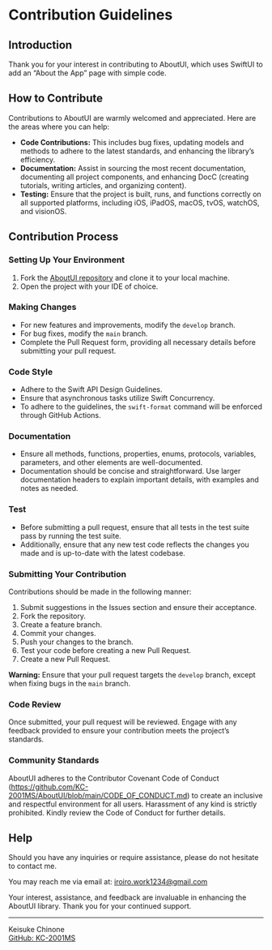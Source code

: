 # Contribution Guidelines

## Introduction

Thank you for your interest in contributing to AboutUI, which uses SwiftUI to add an “About the App” page with simple code.

## How to Contribute

Contributions to AboutUI are warmly welcomed and appreciated. Here are the areas where you can help:

- **Code Contributions:** This includes bug fixes, updating models and methods to adhere to the latest standards, and enhancing the library’s efficiency.
- **Documentation:** Assist in sourcing the most recent documentation, documenting all project components, and enhancing DocC (creating tutorials, writing articles, and organizing content).
- **Testing:** Ensure that the project is built, runs, and functions correctly on all supported platforms, including iOS, iPadOS, macOS, tvOS, watchOS, and visionOS.

## Contribution Process

### Setting Up Your Environment

1. Fork the [AboutUI repository](https://github.com/KC-2001MS/AboutUI) and clone it to your local machine.
2. Open the project with your IDE of choice.

### Making Changes

- For new features and improvements, modify the `develop` branch.
- For bug fixes, modify the `main` branch.
- Complete the Pull Request form, providing all necessary details before submitting your pull request.

### Code Style

- Adhere to the Swift API Design Guidelines.
- Ensure that asynchronous tasks utilize Swift Concurrency.
- To adhere to the guidelines, the `swift-format` command will be enforced through GitHub Actions.

### Documentation

- Ensure all methods, functions, properties, enums, protocols, variables, parameters, and other elements are well-documented.
- Documentation should be concise and straightforward. Use larger documentation headers to explain important details, with examples and notes as needed.

### Test

- Before submitting a pull request, ensure that all tests in the test suite pass by running the test suite.
- Additionally, ensure that any new test code reflects the changes you made and is up-to-date with the latest codebase.

### Submitting Your Contribution
Contributions should be made in the following manner:
1. Submit suggestions in the Issues section and ensure their acceptance.
2. Fork the repository.
3. Create a feature branch.
4. Commit your changes.
5. Push your changes to the branch.
6. Test your code before creating a new Pull Request.
7. Create a new Pull Request.

**Warning:** Ensure that your pull request targets the `develop` branch, except when fixing bugs in the `main` branch.


### Code Review

Once submitted, your pull request will be reviewed. Engage with any feedback provided to ensure your contribution meets the project’s standards.

### Community Standards

AboutUI adheres to the Contributor Covenant Code of Conduct (https://github.com/KC-2001MS/AboutUI/blob/main/CODE_OF_CONDUCT.md) to create an inclusive and respectful environment for all users. Harassment of any kind is strictly prohibited. Kindly review the Code of Conduct for further details.

## Help

Should you have any inquiries or require assistance, please do not hesitate to contact me.

You may reach me via email at: iroiro.work1234@gmail.com

Your interest, assistance, and feedback are invaluable in enhancing the AboutUI library. Thank you for your continued support.

---

Keisuke Chinone  
[GitHub: KC-2001MS](https://github.com/KC-2001MS)
